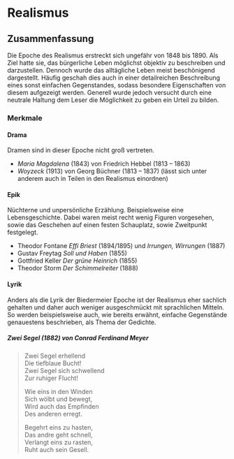 # Realismus

## Zusammenfassung

Die Epoche des Realismus erstreckt sich ungefähr von 1848 bis 1890. Als Ziel hatte sie, das bürgerliche Leben möglichst objektiv zu beschreiben und darzustellen. Dennoch wurde das alltägliche Leben meist beschönigend dargestellt. Häufig geschah dies auch in einer detailreichen Beschreibung eines sonst einfachen Gegenstandes, sodass besondere Eigenschaften von diesem aufgezeigt werden. Generell wurde jedoch versucht durch eine neutrale Haltung dem Leser die Möglichkeit zu geben ein Urteil zu bilden.

### Merkmale

#### Drama

Dramen sind in dieser Epoche nicht groß vertreten.

- *Maria Magdalena* (1843) von Friedrich Hebbel (1813 – 1863)
- *Woyzeck* (1913) von Georg Büchner (1813 – 1837) (lässt sich unter anderem auch in Teilen in den Realismus einordnen)

#### Epik

Nüchterne und unpersönliche Erzählung. Beispielsweise eine Lebensgeschichte. Dabei waren meist recht wenig Figuren vorgesehen, sowie das Geschehen auf einen festen Schauplatz, sowie Zweitpunkt festgelegt.

- Theodor Fontane *Effi Briest* (1894/1895) und *Irrungen, Wirrungen* (1887)
- Gustav Freytag *Soll und Haben* (1855)
- Gottfried Keller *Der grüne Heinrich* (1855)
- Theodor Storm *Der Schimmelreiter* (1888)

#### Lyrik

Anders als die Lyrik der Biedermeier Epoche ist der Realismus eher sachlich gehalten und daher auch weniger ausgeschmückt mit sprachlichen Mitteln. So werden beispielsweise auch, wie bereits erwähnt, einfache Gegenstände genauestens beschrieben, als Thema der Gedichte.

##### Zwei Segel (1882) von Conrad Ferdinand Meyer

> Zwei Segel erhellend\
> Die tiefblaue Bucht!\
> Zwei Segel sich schwellend\
> Zur ruhiger Flucht!
>
> Wie eins in den Winden\
> Sich wölbt und bewegt,\
> Wird auch das Empfinden\
> Des anderen erregt.
>
> Begehrt eins zu hasten,\
> Das andre geht schnell,\
> Verlangt eins zu rasten,\
> Ruht auch sein Gesell.
